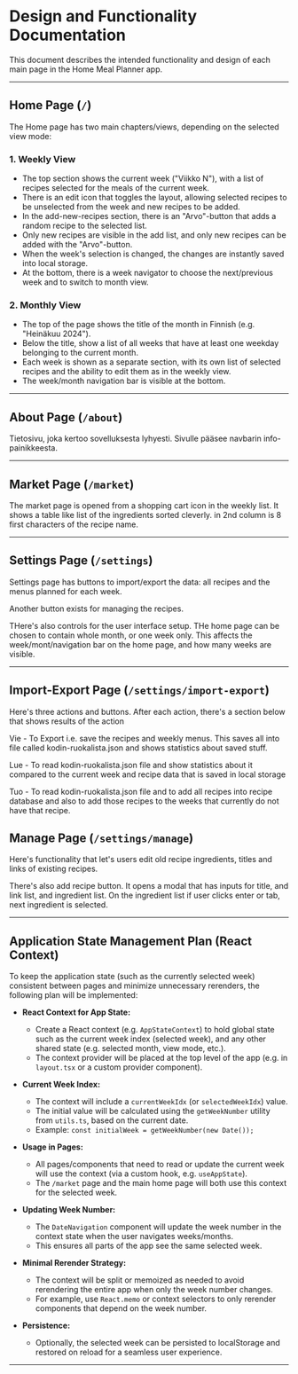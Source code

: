 # Design and Functionality Documentation

This document describes the intended functionality and design of each main page in the Home Meal Planner app.

---

## Home Page (`/`)

The Home page has two main chapters/views, depending on the selected view mode:

### 1. Weekly View

- The top section shows the current week ("Viikko N"), with a list of recipes selected for the meals of the current week.
- There is an edit icon that toggles the layout, allowing selected recipes to be unselected from the week and new recipes to be added.
- In the add-new-recipes section, there is an "Arvo"-button that adds a random recipe to the selected list.
- Only new recipes are visible in the add list, and only new recipes can be added with the "Arvo"-button.
- When the week's selection is changed, the changes are instantly saved into local storage.
- At the bottom, there is a week navigator to choose the next/previous week and to switch to month view.

### 2. Monthly View

- The top of the page shows the title of the month in Finnish (e.g. "Heinäkuu 2024").
- Below the title, show a list of all weeks that have at least one weekday belonging to the current month.
- Each week is shown as a separate section, with its own list of selected recipes and the ability to edit them as in the weekly view.
- The week/month navigation bar is visible at the bottom.

---

## About Page (`/about`)

Tietosivu, joka kertoo sovelluksesta lyhyesti. Sivulle pääsee navbarin info-painikkeesta.

---

## Market Page (`/market`)

The market page is opened from a shopping cart icon in the weekly list.
It shows a table like list of the ingredients sorted cleverly.
in 2nd column is 8 first characters of the recipe name.

---

## Settings Page (`/settings`)

Settings page has buttons to import/export the data: all recipes and the menus planned for each week.

Another button exists for managing the recipes.

THere's also controls for the user interface setup.
THe home page can be chosen to contain whole month, or one week only.
This affects the week/mont/navigation bar on the home page, and how many weeks are visible.

---


## Import-Export Page (`/settings/import-export`)

Here's three actions and buttons. After each action, there's a section below that shows results of the action

Vie - To Export i.e. save the recipes and weekly menus. This saves all into file called kodin-ruokalista.json and shows statistics about saved stuff.

Lue - To read kodin-ruokalista.json file and show statistics about it compared to the current week and recipe data that is saved in local storage

Tuo - To read kodin-ruokalista.json file and to add all recipes into recipe database and also to add those recipes to the weeks that currently do not have that recipe. 


## Manage Page (`/settings/manage`)

Here's functionality that let's users edit old recipe ingredients, titles and links of existing recipes.

There's also add recipe button. It opens a modal that has inputs for title, and link list, and ingredient list. On the ingredient list if user clicks enter or tab, next ingredient is selected.

---

## Application State Management Plan (React Context)

To keep the application state (such as the currently selected week) consistent between pages and minimize unnecessary rerenders, the following plan will be implemented:

- **React Context for App State:**
  - Create a React context (e.g. `AppStateContext`) to hold global state such as the current week index (selected week), and any other shared state (e.g. selected month, view mode, etc.).
  - The context provider will be placed at the top level of the app (e.g. in `layout.tsx` or a custom provider component).

- **Current Week Index:**
  - The context will include a `currentWeekIdx` (or `selectedWeekIdx`) value.
  - The initial value will be calculated using the `getWeekNumber` utility from `utils.ts`, based on the current date.
  - Example: `const initialWeek = getWeekNumber(new Date());`

- **Usage in Pages:**
  - All pages/components that need to read or update the current week will use the context (via a custom hook, e.g. `useAppState`).
  - The `/market` page and the main home page will both use this context for the selected week.

- **Updating Week Number:**
  - The `DateNavigation` component will update the week number in the context state when the user navigates weeks/months.
  - This ensures all parts of the app see the same selected week.

- **Minimal Rerender Strategy:**
  - The context will be split or memoized as needed to avoid rerendering the entire app when only the week number changes.
  - For example, use `React.memo` or context selectors to only rerender components that depend on the week number.

- **Persistence:**
  - Optionally, the selected week can be persisted to localStorage and restored on reload for a seamless user experience.

---